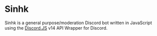 # Sinhk

Sinhk is a general purpose/moderation Discord bot written in JavaScript using the [Discord.JS](https://github.com/discordjs/discord.js "Discord.JS") v14 API Wrapper for Discord.
